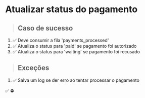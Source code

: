 # Atualizar status do pagamento

> ## Caso de sucesso

1. ✅ Deve consumir a fila 'payments_processed'
2. ✅ Atualiza o status para 'paid' se pagamento foi autorizado
3. ✅ Atualiza o status para 'waiting' se pagamento foi recusado

> ## Exceções
1. ✅ Salva um log se der erro ao tentar processar o pagamento

✅
⛔